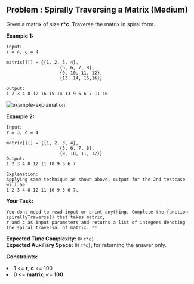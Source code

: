 ## Problem : Spirally Traversing a Matrix (Medium)
Given a matrix of size **r*c**. Traverse the matrix in spiral form.

**Example 1:**
```
Input:
r = 4, c = 4

matrix[][] = {{1, 2, 3, 4},
                    {5, 6, 7, 8},
                    {9, 10, 11, 12},
                    {13, 14, 15,16}}

Output: 
1 2 3 4 8 12 16 15 14 13 9 5 6 7 11 10
```
<img src="https://www.geeksforgeeks.org/wp-content/uploads/spiral-matrix.png" alt = "example-explaination" border="0">

**Example 2:**
```
Input:
r = 3, c = 4  

matrix[][] = {{1, 2, 3, 4},
                    {5, 6, 7, 8},
                    {9, 10, 11, 12}}
Output: 
1 2 3 4 8 12 11 10 9 5 6 7

Explanation:
Applying same technique as shown above, output for the 2nd testcase will be 
1 2 3 4 8 12 11 10 9 5 6 7.
```

**Your Task:**
```
You dont need to read input or print anything. Complete the function spirallyTraverse() that takes matrix, 
r and c as input parameters and returns a list of integers denoting the spiral traversal of matrix. **
```

**Expected Time Complexity:** ```O(r*c)```<br>
**Expected Auxiliary Space:** ```O(r*c)```, for returning the answer only.

**Constraints:**
<li>1 <= <b>r</b>, <b>c</b> <= 100</li>
<li>0 <= <b>matrix<sub>i</sub><b> <= 100</li>
